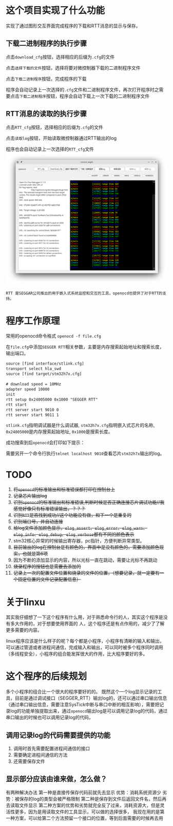 # 这个项目实现了什么功能
实现了通过图形交互界面完成程序的下载和RTT消息的显示与保存。
## 下载二进制程序的执行步骤
点击`download_cfg`按钮，选择相应的后缀为`.cfg`的文件

点击`选择下载的文件`按钮，选择将要对微控制器下载的二进制程序文件

点击`下载二进制程序`按钮，完成程序的下载

程序会自动记录上一次选择的`.cfg`文件和二进制程序文件，再次打开程序时之需要点击`下载二进制程序`按钮，程序会自动下载上一次下载的二进制程序文件

## RTT消息的读取的执行步骤
点击`RTT_cfg`按钮，选择相应的后缀为`.cfg`的文件

点击`读取log`按钮，开始读取微控制器通过RTT输出的log

程序也会自动记录上一次选择的`RTT_cfg`文件
![dsd](./picture/openocd-display.png)

```
RTT 是SEGGAR公司推出的用于嵌入式系统监控和交互的工具，openocd也提供了对于RTT的支持。
```

# 程序工作原理
常用的openocd命令格式
`openocd -f file.cfg`

在`file.cfg`中添加`SEGGER RTT`相关参数，主要是内存搜索起始地址和搜索长度，输出端口。
```
source [find interface/stlink.cfg] 
transport select hla_swd
source [find target/stm32h7x.cfg]

# download speed = 10MHz
adapter speed 10000
init
rtt setup 0x24005000 0x1000 "SEGGER RTT"
rtt start
rtt server start 9010 0
rtt server start 9011 1
```
`stlink.cfg`指明调试器是什么调试器,
`stm32h7x.cfg`指明嵌入式芯片的名称,
`0x24005000`是内存搜索起始地址,
`0x1000`是搜索长度。

成功搜索到后`openocd`会打印如下提示：

需要另开一个命令行执行`telnet localhost 9010`查看芯片`stm32h7x`输出的log。

# TODO
1. ~~将`openocd`的标准输出和标准错误都打印在控制台上~~
2. ~~记录芯片输出log~~
3. ~~识别`openocd`的标准输出和标准错误,判断时候是否正确连接芯片调试功能//我感觉好像只有标准错误输出，？？？~~
4. ~~识别`RTT`是否找到成功//这个功能没有做，和下一个是重复的~~
5. ~~识别端口号，并自动连接~~
6. ~~给log文件添加颜色显示，`elog_assert`、`elog_error`、`elog_warn`、`elog_info`、`elog_debug`、`elog_verbose`都有不同的颜色表示~~
7. stm32核心异常的时候输出寄存器，pc指针，方便判断异常类型。
8. ~~目前输出的log在控制台是有颜色的，界面中是没有颜色的，需要添加颜色现实，也就是第6项~~
9. 因为不断的添加显示的内容，所以光标一直在跳动，需要让光标不再跳动
10. ~~烧录程序的按钮也是需要去添加的~~
11. ~~记录上一次的配置文件位置和烧录的文件的位置，（想要记录，就一定要有一个固定位置的文件记录配置信息）~~



# 关于linxu
其实我仔细想了一下这个程序有什么用，对于熟悉命令行的人，其实这个程序是没有多大作用的，对于想要使用界面的
人，这个程序还是有点作用的，减少了了解更多需要的内容。

linux程序应该是什么样子的呢？每个都是小程序，小程序有清晰的输入和输出，可以通过管道或者进程间通信，完成输入和输出，可以同时被多个程序同时调用（多线程安全），小程序的组合能发挥很大的作用，比大程序要好的多。

# 这个程序的后续规划
多个小程序的组合比一个很大的程序要好的的。
既然这个一个log显示记录的工具，目前是通过调试接口（SEGGER_RTT）输出log的，还可以通过串口输出信息（通过串口输出信息，需要注意SysTick中断与串口中断的相互影响），需要把记录log的功能单独提取出来，通过`openocd`输出log是可以调用记录log的代码，通过串口输出的时候也可以调用记录log的代码，
## 调用记录log的代码需要提供的功能
1. 调用时首先需要配置进程间通信的接口
2. 需要确定进程间通信的方法
3. 还需要保存文件 
## 显示部分应该由谁来做，怎么做？
有两种解决办法
第一种是直接传保存代码前就先去显示
优势：消耗系统资源少
劣势：被保存的log的类型会被严格限制
第二种是保存到文件后返回文件名，然后再去读取文件显示
第二种方案的优势和劣势就完全反了过来，消耗资源大，但是灵活性更多，因为是用读取文件的工具显示，可以做的选择很多，
我现在用的是第一种方案，可以给第二个方法预留一个接口的位置，等到后面需要的时候再去用

